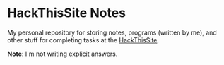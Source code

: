 # HackThisSite Notes

My personal repository for storing notes, programs (written by me), and other stuff for completing tasks at the [HackThisSite](https://www.hackthissite.org/).

**Note**: I'm not writing explicit answers.

